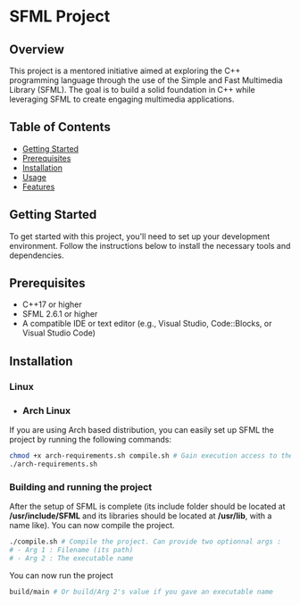 # SFML Project

## Overview

This project is a mentored initiative aimed at exploring the C++ programming language through the use of the Simple and Fast Multimedia Library (SFML). The goal is to build a solid foundation in C++ while leveraging SFML to create engaging multimedia applications.

## Table of Contents

- [Getting Started](#getting-started)
- [Prerequisites](#prerequisites)
- [Installation](#installation)
- [Usage](#usage)
- [Features](#features)

## Getting Started

To get started with this project, you'll need to set up your development environment. Follow the instructions below to install the necessary tools and dependencies.

## Prerequisites

- C++17 or higher
- SFML 2.6.1 or higher
- A compatible IDE or text editor (e.g., Visual Studio, Code::Blocks, or Visual Studio Code)

## Installation
### Linux
- ### Arch Linux

If you are using Arch based distribution, you can easily set up SFML the project by running the following commands:

```bash
chmod +x arch-requirements.sh compile.sh # Gain execution access to these both files
./arch-requirements.sh
```

### Building and running the project
After the setup of SFML is complete (its include folder should be located at **/usr/include/SFML** and its libraries should be located at **/usr/lib**, with a name like). You can now compile the project.

```bash
./compile.sh # Compile the project. Can provide two optionnal args :
# - Arg 1 : Filename (its path)
# - Arg 2 : The executable name
```

You can now run the project
```bash
build/main # Or build/Arg 2's value if you gave an executable name
```